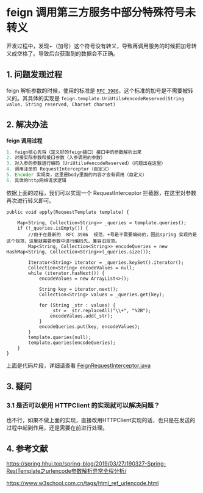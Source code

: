# feign 调用第三方服务中部分特殊符号未转义

开发过程中，发现+（加号）这个符号没有转义，导致再调用服务的时候把加号转义成空格了。导致后台获取到的数据会不正确。

## 1. 问题发现过程

feign 解析参数的时候，使用的标准是 [`RFC 3986`](https://www.ietf.org/rfc/rfc3986.txt)，这个标准的加号是不需要被转义的。其具体的实现是 `feign.template.UriUtils#encodeReserved(String value, String reserved, Charset charset)` 

## 2. 解决办法

**feign 调用过程**

```java
1. feign核心先将（定义好的feign接口）接口中的参数解析出来
2. 对接实际参数和接口参数（入参调用的参数）
3. 对入参的参数进行编码（UriUtils#encodeReserved）（问题出在这里）
4. 调用注册的 RequestInterceptor（自定义）
5. Encoder 实现类，这里是body里面的内容才会有调用（自定义）
6. 具体的http网络请求逻辑
```

依据上面的过程，我们可以实现一个 RequestInterceptor 拦截器，在这里对参数再次进行转义即可。

```
public void apply(RequestTemplate template) {

    Map<String, Collection<String>> _queries = template.queries();
    if (!_queries.isEmpty()) {
        //由于在最新的  RFC 3986  规范，+号是不需要编码的，因此spring 实现的是这个规范，这里就需要参数中进行编码先，兼容旧规范。
        Map<String, Collection<String>> encodeQueries = new HashMap<String, Collection<String>>(_queries.size());

        Iterator<String> iterator = _queries.keySet().iterator();
        Collection<String> encodeValues = null;
        while (iterator.hasNext()) {
            encodeValues = new ArrayList<>();

            String key = iterator.next();
            Collection<String> values = _queries.get(key);

            for (String _str : values) {
                _str = _str.replaceAll("\\+", "%2B");
                encodeValues.add(_str);
            }
            encodeQueries.put(key, encodeValues);
        }
        template.queries(null);
        template.queries(encodeQueries);
    }
}
```

上面是代码片段，详细请查看 [FeignRequestInterceptor.java](https://github.com/JerryDai90/sping-boot-experiment/blob/master/feign/src/main/java/fun/lsof/feign/fix/urlencode/FeignRequestInterceptor.java)

## 3. 疑问
### 3.1 是否可以使用 HTTPClient 的实现就可以解决问题？
也不行，如果不做上面的实现，直接改用HTTPClient实现的话，也只是在发送的过程中起到作用，还是需要在前进行处理。

## 4. 参考文献
https://spring.hhui.top/spring-blog/2019/03/27/190327-Spring-RestTemplate之urlencode参数解析异常全程分析/

https://www.w3school.com.cn/tags/html_ref_urlencode.html

